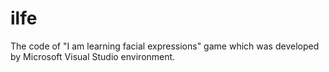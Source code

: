 # ilfe
The code of "I am learning facial expressions" game which was developed by Microsoft Visual Studio environment.
